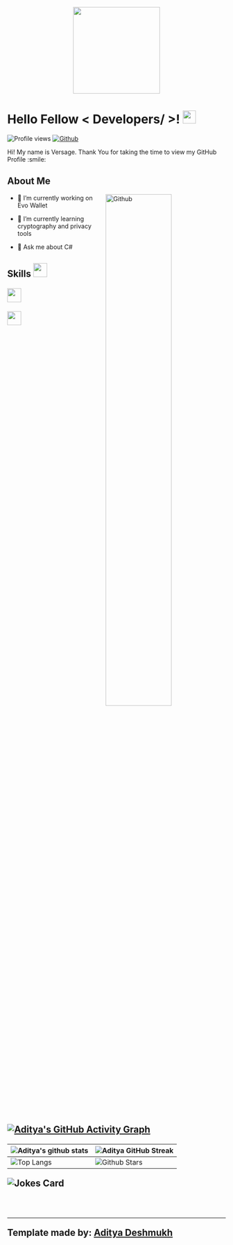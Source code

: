 <p align="center">
    <img width="200" src="https://avatars.githubusercontent.com/u/83145262?v=4">
</p>

<h1> Hello Fellow < Developers/ >! <img src = "https://raw.githubusercontent.com/MartinHeinz/MartinHeinz/master/wave.gif" width = 30px> </h1>
<p align='center'>
</p>


![Profile views](https://visitor-badge.glitch.me/badge?page_id=versagedev)
[![Github](https://img.shields.io/github/followers/t3xasdev?label=Follow&style=social)](https://github.com/t3xasdev)

<div size='20px'> Hi! My name is Versage. Thank You for taking the time to view my GitHub Profile :smile: 
</div>

<h2> About Me</h2>

<img width="55%" align="right" alt="Github" src="https://raw.githubusercontent.com/onimur/.github/master/.resources/git-header.svg" />

- 🔭 I’m currently working on Evo Wallet
  
- 🌱 I’m currently learning cryptography and privacy tools
  
- 💬 Ask me about C#

<h2> Skills <img src = "https://media2.giphy.com/media/QssGEmpkyEOhBCb7e1/giphy.gif?cid=ecf05e47a0n3gi1bfqntqmob8g9aid1oyj2wr3ds3mg700bl&rid=giphy.gif" width = 32px> 


<img width ='32px' src ='https://raw.githubusercontent.com/rahulbanerjee26/githubAboutMeGenerator/main/icons/csharp.svg'> </a>





<a href = 'https://www.github.com/versagedev'> <img width = '32px' align= 'center' src="https://raw.githubusercontent.com/rahulbanerjee26/githubAboutMeGenerator/main/icons/github.svg"/></a>
  
<br>
<br>
  <br>
  
[![Aditya's GitHub Activity Graph](https://activity-graph.herokuapp.com/graph?username=versagedev&theme=tokyonight)](https://git.io/praveenscience)

| ![Aditya's github stats](https://github-readme-stats.vercel.app/api?username=versagedev&show_icons=true&theme=tokyonight) | ![Aditya GitHub Streak](https://github-readme-streak-stats.herokuapp.com/?user=versagedev&theme=tokyonight) |
| --- | --- |
| ![Top Langs](https://github-readme-stats.vercel.app/api/top-langs/?username=t3xasdev&theme=tokyonight) | ![Github Stars](https://github-readme-stats.vercel.app/api?username=t3xasdev&show_icons=true&locale=en&count_private=true&hide_rank=true&custom_title=My%20GitHub%20Stats&disable_animations=true&theme=tokyonight) |

![Jokes Card](https://readme-jokes.vercel.app/api?theme=tokyonight)


<br>


-----
Template made by: [Aditya Deshmukh](https://github.com/Aditya664)
